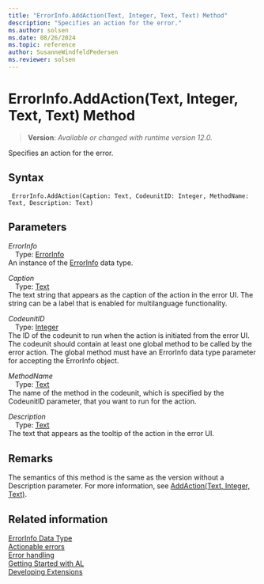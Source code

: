 ```yaml
---
title: "ErrorInfo.AddAction(Text, Integer, Text, Text) Method"
description: "Specifies an action for the error."
ms.author: solsen
ms.date: 08/26/2024
ms.topic: reference
author: SusanneWindfeldPedersen
ms.reviewer: solsen
---
```

[//]: # (START>DO_NOT_EDIT)
[//]: # (IMPORTANT:Do not edit any of the content between here and the END>DO_NOT_EDIT.)
[//]: # (Any modifications should be made in the .xml files in the ModernDev repo.)
# ErrorInfo.AddAction(Text, Integer, Text, Text) Method
> **Version**: _Available or changed with runtime version 12.0._

Specifies an action for the error.


## Syntax
```AL
 ErrorInfo.AddAction(Caption: Text, CodeunitID: Integer, MethodName: Text, Description: Text)
```
## Parameters
*ErrorInfo*  
&emsp;Type: [ErrorInfo](errorinfo-data-type.md)  
An instance of the [ErrorInfo](errorinfo-data-type.md) data type.  

*Caption*  
&emsp;Type: [Text](../text/text-data-type.md)  
The text string that appears as the caption of the action in the error UI. The string can be a label that is enabled for multilanguage functionality.  

*CodeunitID*  
&emsp;Type: [Integer](../integer/integer-data-type.md)  
The ID of the codeunit to run when the action is initiated from the error UI. The codeunit should contain at least one global method to be called by the error action. The global method must have an ErrorInfo data type parameter for accepting the ErrorInfo object.  

*MethodName*  
&emsp;Type: [Text](../text/text-data-type.md)  
The name of the method in the codeunit, which is specified by the CodeunitID parameter, that you want to run for the action.  

*Description*  
&emsp;Type: [Text](../text/text-data-type.md)  
The text that appears as the tooltip of the action in the error UI.  



[//]: # (IMPORTANT: END>DO_NOT_EDIT)

## Remarks

The semantics of this method is the same as the version without a Description parameter. For more information, see [AddAction(Text, Integer, Text)](errorinfo-addaction-string-integer-string-method.md).

## Related information

[ErrorInfo Data Type](errorinfo-data-type.md)  
[Actionable errors](../../devenv-actionable-errors.md)  
[Error handling](../../devenv-al-error-handling.md)   
[Getting Started with AL](../../devenv-get-started.md)  
[Developing Extensions](../../devenv-dev-overview.md)